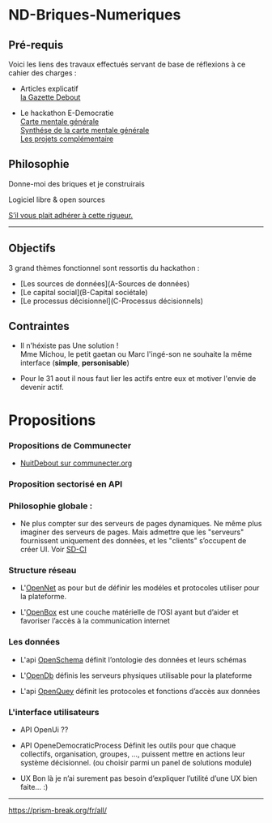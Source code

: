 # ND-Briques-Numeriques

## Pré-requis

Voici les liens des travaux effectués servant de base de réflexions à ce cahier des charges :

- Articles explicatif \
  [la Gazette Debout](http://gazettedebout.fr/2016/07/08/hackathondebout-geeks-de-nuit-debout-preparent-lavenir-mouvement/)

- Le hackathon E-Democratie \
  [Carte mentale générale](https://www.mindmeister.com/724254875/hackathondebout-e-democratie) \
  [Synthése de la carte mentale générale](https://www.mindmeister.com/721715693/hackathondebout-vue-d-ensemble) \
  [Les projets complémentaire](https://www.mindmeister.com/724295990/hackathondebout-projets-compl-mentaires)

## Philosophie

Donne-moi des briques et je construirais

Logiciel libre & open sources

[S’il vous plait adhérer à cette rigueur.](CRITIQUE.md)

---
## Objectifs

3 grand thèmes fonctionnel sont ressortis du hackathon :

-	[Les sources de données](A-Sources de données)
-	[Le capital social](B-Capital sociétale)
-	[Le processus décisionnel](C-Processus décisionnels)

## Contraintes

- Il n'héxiste pas Une solution !  <br/>
  Mme Michou, le petit gaetan ou Marc l'ingé-son ne souhaite la même interface
  (**simple**, **personisable**)

- Pour le 31 aout il nous faut lier les actifs entre eux et motiver l'envie de devenir actif.

Propositions
===

### Propositions de Communecter

  - [NuitDebout sur communecter.org](https://docs.google.com/document/d/1wZnQ6_0ak9YkXiglp1r5GNjxtrf6W6NP43wq2gvrkKg/mobilebasic)

### Proposition sectorisé en API

### Philosophie globale :

- Ne plus compter sur des serveurs de pages dynamiques. Ne même plus imaginer des serveurs de pages. Mais admettre que les "serveurs" fournissent uniquement des données, et les "clients" s’occupent de créer UI. Voir [SD-CI](SD-CI.md)

### Structure réseau

- L'[OpenNet]()
  as pour but de définir les modéles et protocoles utiliser pour la plateforme.

- L'[OpenBox]()
  est une couche matérielle de l’OSI ayant but d’aider et favoriser l’accès à la communication internet

### Les données

- L'api [OpenSchema]()
  définit l’ontologie des données et leurs schémas

- L'[OpenDb]()
  définis les serveurs physiques utilisable pour la plateforme
  
- L'api [OpenQuey]()
  définit les protocoles et fonctions d’accès aux données

### L'interface utilisateurs

- API OpenUi
  ??

- API OpeneDemocraticProcess
  Définit les outils pour que chaque collectifs, organisation, groupes, …, puissent mettre en actions leur système décisionnel. (ou choisir parmi un panel de solutions module)

- UX
  Bon là je n’ai surement pas besoin d’expliquer l’utilité d’une UX bien faite… :)

---

https://prism-break.org/fr/all/

